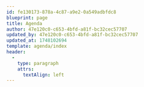 ```yaml
---
id: fe130173-878a-4c87-a9e2-0a549adbfdc8
blueprint: page
title: Agenda
author: 47e120c0-c653-4bfd-a81f-bc32cec57707
updated_by: 47e120c0-c653-4bfd-a81f-bc32cec57707
updated_at: 1748102694
template: agenda/index
header:
  -
    type: paragraph
    attrs:
      textAlign: left
---
```

